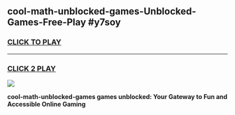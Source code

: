
## cool-math-unblocked-games-Unblocked-Games-Free-Play #y7soy
<h3>
<a href="https://us.freeplayer.one?title=cool-math-unblocked-games&ref=9M">CLICK TO PLAY</a></h3>
<hr>

<h3>
<a href="https://us.freeplayer.one?title=cool-math-unblocked-games&ref=9M">CLICK 2 PLAY</a>
  
</h3>

<a href="https://us.freeplayer.one?title=cool-math-unblocked-games&ref=9M"><img src="https://clearcache.store/games.png"></a>


**cool-math-unblocked-games games unblocked: Your Gateway to Fun and Accessible Online Gaming**
